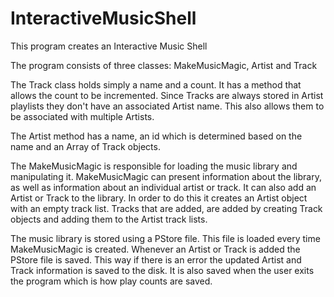 # InteractiveMusicShell
This program creates an Interactive Music Shell

The program consists of three classes: MakeMusicMagic, Artist and Track

The Track class holds simply a name and a count. It has a method that allows the count to be incremented. Since Tracks are always stored in Artist playlists they don't have an associated Artist name. This also allows them to be associated with multiple Artists.

The Artist method has a name, an id which is determined based on the name and an Array of Track objects.

The MakeMusicMagic is responsible for loading the music library and manipulating it.
MakeMusicMagic can present information about the library, as well as information about an individual artist or track.
It can also add an Artist or Track to the library.
In order to do this it creates an Artist object with an empty track list.  Tracks that are added, are added by creating Track objects and adding them to the Artist track lists.

The music library is stored using a PStore file. This file is loaded every time MakeMusicMagic is created. Whenever an Artist or Track is added the PStore file is saved. This way if there is an error the updated Artist and Track information is saved to the disk. It is also saved when the user exits the program which is how play counts are saved.
